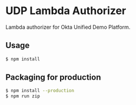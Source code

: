 # UDP Lambda Authorizer
Lambda authorizer for Okta Unified Demo Platform.

## Usage
```sh
$ npm install
```

## Packaging for production
```sh
$ npm install --production
$ npm run zip
```